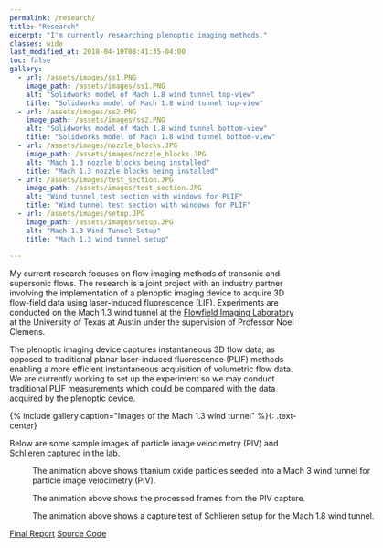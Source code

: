 ```yaml
---
permalink: /research/
title: "Research"
excerpt: "I'm currently researching plenoptic imaging methods."
classes: wide
last_modified_at: 2018-04-10T08:41:35-04:00
toc: false
gallery:
  - url: /assets/images/ss1.PNG
    image_path: /assets/images/ss1.PNG
    alt: "Solidworks model of Mach 1.8 wind tunnel top-view"
    title: "Solidworks model of Mach 1.8 wind tunnel top-view"
  - url: /assets/images/ss2.PNG
    image_path: /assets/images/ss2.PNG
    alt: "Solidworks model of Mach 1.8 wind tunnel bottom-view"
    title: "Solidworks model of Mach 1.8 wind tunnel bottom-view"
  - url: /assets/images/nozzle_blocks.JPG
    image_path: /assets/images/nozzle_blocks.JPG
    alt: "Mach 1.3 nozzle blocks being installed"
    title: "Mach 1.3 nozzle blocks being installed"
  - url: /assets/images/test_section.JPG
    image_path: /assets/images/test_section.JPG
    alt: "Wind tunnel test section with windows for PLIF"
    title: "Wind tunnel test section with windows for PLIF"
  - url: /assets/images/setup.JPG
    image_path: /assets/images/setup.JPG
    alt: "Mach 1.3 Wind Tunnel Setup"
    title: "Mach 1.3 wind tunnel setup"
    
---
```


My current research focuses on flow imaging methods of transonic and supersonic flows. The research is a joint project with an industry partner involving the implementation of a plenoptic imaging device to acquire 3D flow-field data using laser-induced fluorescence (LIF). Experiments are conducted on the Mach 1.3 wind tunnel at the [Flowfield Imaging Laboratory](http://research.ae.utexas.edu/FloImLab/) at the University of Texas at Austin under the supervision of Professor Noel Clemens.

The plenoptic imaging device captures instantaneous 3D flow data, as opposed to traditional planar laser-induced fluorescence (PLIF) methods enabling a more efficient instantaneous acquisition of volumetric flow data. We are currently working to set up the experiment so we may conduct traditional PLIF measurements which could be compared with the data acquired by the plenoptic device.

{% include gallery caption="Images of the Mach 1.3 wind tunnel" %}{: .text-center}

Below are some sample images of particle image velocimetry (PIV) and Schlieren captured in the lab. 

<figure style="width: 600px" class="align-center">
  <img src="{{ site.url }}{{ site.baseurl }}/assets/images/piv1.gif" alt="">
  <figcaption>The animation above shows titanium oxide particles seeded into a Mach 3 wind tunnel for particle image velocimetry (PIV).</figcaption>
</figure>

<figure style="width: 600px" class="align-center">
  <img src="{{ site.url }}{{ site.baseurl }}/assets/images/piv.gif" alt="">
  <figcaption>The animation above shows the processed frames from the PIV capture.</figcaption>
</figure>

<figure style="width: 600px" class="align-center">
  <img src="{{ site.url }}{{ site.baseurl }}/assets/images/schlieren1.gif" alt="">
  <figcaption>The animation above shows a capture test of Schlieren setup for the Mach 1.8 wind tunnel.
</figcaption>
</figure>

[Final Report](https://drive.google.com/file/d/19v2MI3-VyChZhyBsUEH9VRpBkd3FWU_M/view?usp=sharing)
[Source Code](https://drive.google.com/file/d/1KGGJ4mLkh1e_BIdLXWVv-SI-Dxs3nMmw/view?usp=sharing)
